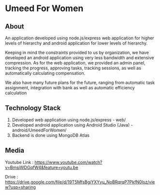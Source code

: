 # Umeed For Women

## About

An application developed using node.js/express web application for higher levels of hierarchy and android application for lower levels of hierarchy.

Keeping in mind the constraints provided to us by organization, we have developed an android application using very less bandwidth and extensive compression. As for the web application, we provided an admin panel, tracking the progress, approving tasks, tracking sessions, as well as automatically calculating compensation.

We also have many future plans for the future, ranging from automatic task assignment, integration with bank as well as automatic efficiency calculation

## Technology Stack

1. Developed web application using node.js/express - web/
1. Developed android application using Android Studio (Java) - android/UmeedForWomen/
1. Backend is done using MongoDB Atlas

## Media

Youtube Link : https://www.youtube.com/watch?v=BmsiWDGqfW4&feature=youtu.be

Drive : https://drive.google.com/file/d/19T5MfsBgiYXYyu_NoBRqrqP7PkfN0lsz/view?usp=sharing
